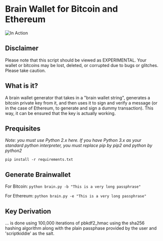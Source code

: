 # Brain Wallet for Bitcoin and Ethereum

![In Action](https://github.com/OrdinaryDude/brain-wallet/raw/master/scrshot.png "In Action")

## Disclaimer

Please note that this script should be viewed as EXPERIMENTAL.
Your wallet or bitcoins may be lost, deleted, or corrupted due to bugs or glitches. Please take caution.

## What is it?

A brain wallet generator that takes in a "brain wallet string", generates a bitcoin private key from it, and then uses it to sign and verify a message (or in the case of Ethereum, to generate and sign a dummy transaction). This way, it can be ensured that the key is actually working.

## Prequisites

<i>Note: you must use Python 2.x here. If you have Python 3.x as your standard python interpreter, you must replace pip by pip2 and python by python2</i>

`pip install -r requirements.txt`

## Generate Brainwallet

For Bitcoin:
`python brain.py -b "This is a very long passphrase"`

For Ethereum:
`python brain.py -e "This is a very long passphrase"`


## Key Derivation

... is done using 100,000 iterations of pbkdf2_hmac using the sha256 hashing algorithm along with the plain passphase provided by the user and 'scriptkiddie' as the salt.
